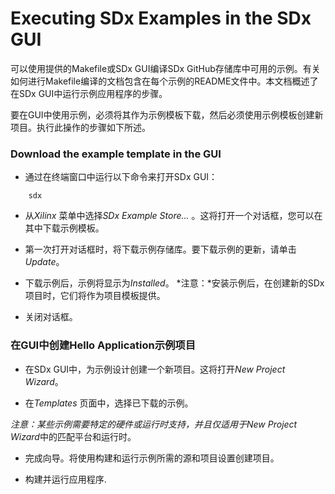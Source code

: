 Executing SDx Examples in the SDx GUI
===============================================================================

可以使用提供的Makefile或SDx GUI编译SDx GitHub存储库中可用的示例。有关如何进行Makefile编译的文档包含在每个示例的README文件中。本文档概述了在SDx GUI中运行示例应用程序的步骤。

要在GUI中使用示例，必须将其作为示例模板下载，然后必须使用示例模板创建新项目。执行此操作的步骤如下所述。

### Download the example template in the GUI
- 通过在终端窗口中运行以下命令来打开SDx GUI：
```
    sdx
```

- 从*Xilinx* 菜单中选择*SDx Example Store...* 。这将打开一个对话框，您可以在其中下载示例模板。
- 第一次打开对话框时，将下载示例存储库。要下载示例的更新，请单击*Update*。

- 下载示例后，示例将显示为*Installed*。
*注意：*安装示例后，在创建新的SDx项目时，它们将作为项目模板提供。

- 关闭对话框。


### 在GUI中创建Hello Application示例项目
- 在SDx GUI中，为示例设计创建一个新项目。这将打开*New Project Wizard*。

- 在*Templates* 页面中，选择已下载的示例。


*注意：*某些示例需要特定的硬件或运行时支持，并且仅适用于*New Project Wizard*中的匹配平台和运行时。

- 完成向导。将使用构建和运行示例所需的源和项目设置创建项目。

- 构建并运行应用程序.

